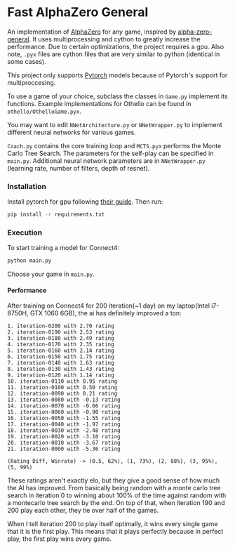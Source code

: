 # Fast AlphaZero General

An implementation of [AlphaZero](https://deepmind.com/blog/alphago-zero-learning-scratch/) for any game, inspired by [alpha-zero-general](https://github.com/suragnair/alpha-zero-general/). It uses multiprocessing and cython to greatly increase the performance. Due to certain optimizations, the project requires a gpu. Also note, `.pyx` files are cython files that are very similar to python (identical in some cases).

This project only supports [Pytorch](https://pytorch.org/) models because of Pytorch's support for multiproccesing.

To use a game of your choice, subclass the classes in `Game.py` implement its functions. Example implementations for Othello can be found in `othello/OthelloGame.pyx`.

You may want to edit `NNetArchitecture.py` or `NNetWrapper.py` to implement different neural networks for various games.

`Coach.py` contains the core training loop and `MCTS.pyx` performs the Monte Carlo Tree Search. The parameters for the self-play can be specified in `main.py`. Additional neural network parameters are in `NNetWrapper.py` (learning rate, number of filters, depth of resnet).

### Installation

Install pytorch for gpu following [their guide](https://pytorch.org/get-started/locally/).
Then run:
```bash
pip install -r requirements.txt
```

### Execution

To start training a model for Connect4:
```bash
python main.py
```

Choose your game in `main.py`.

#### Performance

After training on Connect4 for 200 iteration(~1 day) on my laptop(Intel i7-8750H, GTX 1060 6GB), the ai has definitely improved a ton:
```
1. iteration-0200 with 2.70 rating
2. iteration-0190 with 2.53 rating
3. iteration-0180 with 2.49 rating
4. iteration-0170 with 2.35 rating
5. iteration-0160 with 2.14 rating
6. iteration-0150 with 1.75 rating
7. iteration-0140 with 1.63 rating
8. iteration-0130 with 1.43 rating
9. iteration-0120 with 1.14 rating
10. iteration-0110 with 0.95 rating
11. iteration-0100 with 0.50 rating
12. iteration-0090 with 0.21 rating
13. iteration-0080 with -0.13 rating
14. iteration-0070 with -0.66 rating
15. iteration-0060 with -0.90 rating
16. iteration-0050 with -1.55 rating
17. iteration-0040 with -1.97 rating
18. iteration-0030 with -2.48 rating
19. iteration-0020 with -3.10 rating
20. iteration-0010 with -3.67 rating
21. iteration-0000 with -5.36 rating

(Rating Diff, Winrate) -> (0.5, 62%), (1, 73%), (2, 88%), (3, 95%), (5, 99%)
```
These ratings aren't exactly elo, but they give a good sense of how much the AI has improved. From basically being random with a monte carlo tree search in iteration 0 to winning about 100% of the time against random with a montecarlo tree search by the end. On top of that, when iteration 190 and 200 play each other, they tie over half of the games.

When I tell iteration 200 to play itself optimally, it wins every single game that it is the first play. This means that it plays perfectly because in perfect play, the first play wins every game.
